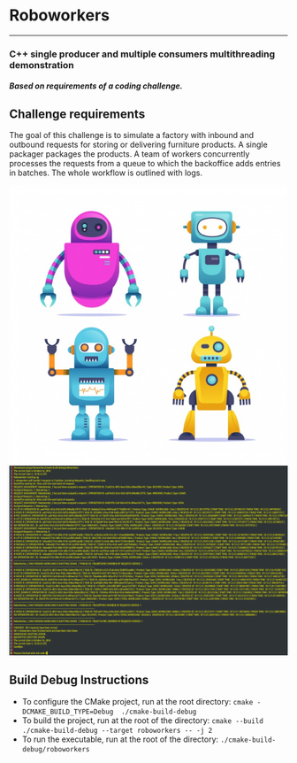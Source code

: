 #    Roboworkers
----
### C++  single producer and multiple consumers multithreading demonstration
##### Based on requirements of a coding challenge.

## Challenge requirements
The goal of this challenge is to simulate a factory with inbound and outbound requests for storing or delivering
furniture products. A single packager packages the products. A team of workers concurrently processes the requests from a queue to which the backoffice adds entries in batches. The whole workflow is outlined with logs.

![roboworkers](https://raw.githubusercontent.com/kabasakalis/roboworkers/master/roboworkers.jpg)
![roboworkers](https://raw.githubusercontent.com/kabasakalis/roboworkers/master/console_showcase.png)

## Build Debug Instructions
- To configure the CMake project, run at the root directory:
```cmake -DCMAKE_BUILD_TYPE=Debug  ./cmake-build-debug```
- To build the project, run at the root of the directory:
 ```cmake --build ./cmake-build-debug --target roboworkers -- -j 2```
- To run the executable, run at the root of the directory:
```./cmake-build-debug/roboworkers```

